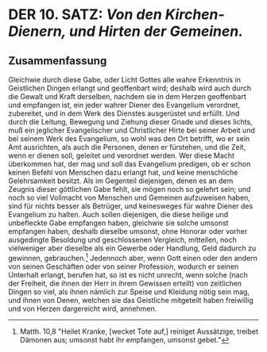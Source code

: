 
<!-- Seite 377 -->

DER 10. SATZ: *Von den Kirchen-Dienern, und Hirten der Gemeinen.*
=================================================================

Zusammenfassung
---------------


Gleichwie durch diese Gabe, oder Licht Gottes alle 
wahre Erkenntnis in Geistlichen Dingen erlangt
und geoffenbart wird; deshalb wird auch durch die 
Gewalt und Kraft derselben, nachdem sie in dem 
Herzen geoffenbart und empfangen ist, ein jeder<!-- Seite 378 --> 
wahrer Diener des Evangelium verordnet, zubereitet, 
und in dem Werk des Dienstes ausgerüstet und 
erfüllt. Und durch die Leitung, Bewegung und 
Ziehung dieser Gnade und dieses lichts, muß ein 
jeglicher Evangelischer und Christlicher Hirte bei 
seiner Arbeit und bei seinem Werk des Evangelium, 
so wohl was den Ort betrifft, wo er sein Amt ausrichten, 
als auch die Personen, denen er fürstehen, 
und die Zeit, wenn er dienen soll, geleitet und verordnet 
werden. Wer diese Macht überkommen 
hat, der mag und soll das Evangelium predigen, ob 
er schon keinen Befehl von Menschen dazu erlangt 
hat, und keine menschliche Gelehrsamkeit besitzt. 
Als im Gegenteil diejenigen, denen es an 
dem Zeugnis dieser göttlichen Gabe fehlt, sie mögen 
noch so gelehrt sein; und noch so viel Vollmacht 
von Menschen und Gemeinen aufzuweisen haben, sind 
für nichts besser als Betrüger, und keinesweges 
für wahre Diener des Evangelium zu halten. Auch 
sollen diejenigen, die diese heilige und unbefleckte 
Gabe empfangen haben, gleichwie sie solche umsonst 
empfangen haben, deshalb dieselbe umsonst, ohne 
Honorar oder vorher ausgedingte Besoldung 
und geschlossenen Vergleich, mitteilen, noch vielweniger 
aber dieselbe als ein Gewerbe oder Handlung, 
Geld dadurch zu gewinnen, gebrauchen.[^a_pre_10-satz_01] 
Jedennoch aber, wenn Gott einen oder den andern 
von seinen Geschäften oder von seiner Profession, 
wodurch er seinen Unterhalt erlangt, berufen 
hat, so ist es nicht unrecht, wenn solche (nach 
der Freiheit, die ihnen der Herr in ihrem Gewissen 
erteilt) von zeitlichen Dingen so viel, als ihnen 
nämlich zur Speise und Kleidung nötig sein 
mag, und ihnen von Denen, welchen sie das Geistliche 
mitgeteilt haben freiwillig und von Herzen 
dargereicht wird, annehmen.


<!-- Fußnoten -->

[^a_pre_10-satz_01]: Matth. 10,8 "Heilet Kranke, [wecket Tote auf,] reiniget Aussätzige, treibet Dämonen aus; umsonst habt ihr empfangen, umsonst gebet."

